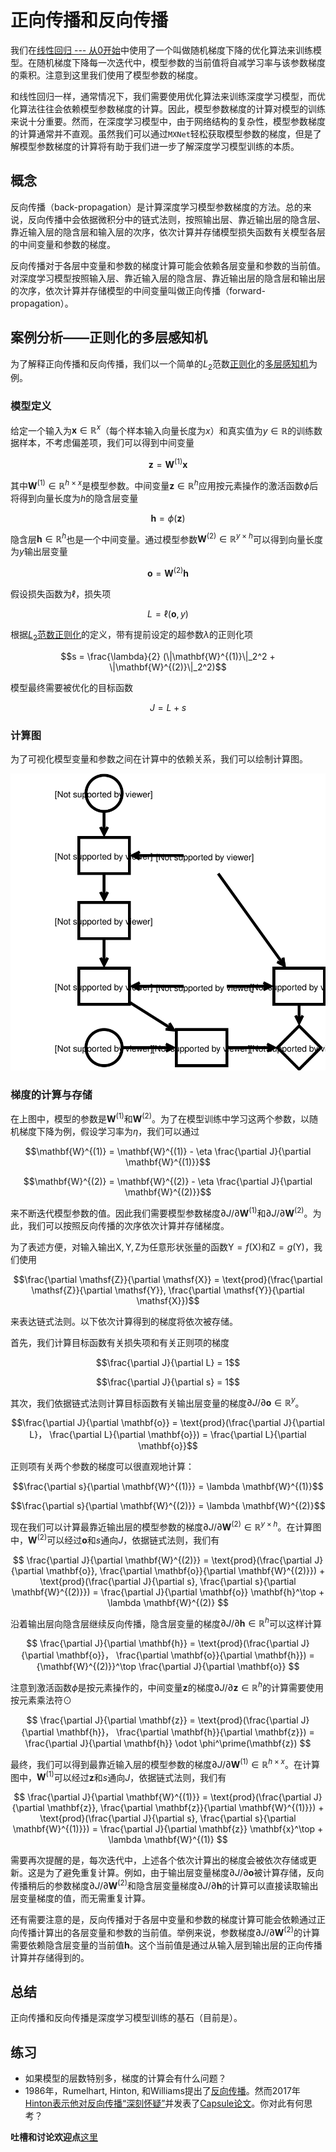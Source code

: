 # 正向传播和反向传播


我们在[线性回归 --- 从0开始](linear-regression-scratch.md)中使用了一个叫做随机梯度下降的优化算法来训练模型。在随机梯度下降每一次迭代中，模型参数的当前值将自减学习率与该参数梯度的乘积。注意到这里我们使用了模型参数的梯度。

和线性回归一样，通常情况下，我们需要使用优化算法来训练深度学习模型，而优化算法往往会依赖模型参数梯度的计算。因此，模型参数梯度的计算对模型的训练来说十分重要。然而，在深度学习模型中，由于网络结构的复杂性，模型参数梯度的计算通常并不直观。虽然我们可以通过`MXNet`轻松获取模型参数的梯度，但是了解模型参数梯度的计算将有助于我们进一步了解深度学习模型训练的本质。


## 概念

反向传播（back-propagation）是计算深度学习模型参数梯度的方法。总的来说，反向传播中会依据微积分中的链式法则，按照输出层、靠近输出层的隐含层、靠近输入层的隐含层和输入层的次序，依次计算并存储模型损失函数有关模型各层的中间变量和参数的梯度。

反向传播对于各层中变量和参数的梯度计算可能会依赖各层变量和参数的当前值。对深度学习模型按照输入层、靠近输入层的隐含层、靠近输出层的隐含层和输出层的次序，依次计算并存储模型的中间变量叫做正向传播（forward-propagation）。


## 案例分析——正则化的多层感知机

为了解释正向传播和反向传播，我们以一个简单的$L_2$范数[正则化](reg-scratch.md)的[多层感知机](mlp-scratch.md)为例。


### 模型定义

给定一个输入为$\mathbf{x} \in \mathbb{R}^x$（每个样本输入向量长度为$x$）和真实值为$y \in \mathbb{R}$的训练数据样本，不考虑偏差项，我们可以得到中间变量

$$\mathbf{z} = \mathbf{W}^{(1)} \mathbf{x}$$

其中$\mathbf{W}^{(1)} \in \mathbb{R}^{h \times x}$是模型参数。中间变量$\mathbf{z} \in \mathbb{R}^h$应用按元素操作的激活函数$\phi$后将得到向量长度为$h$的隐含层变量

$$\mathbf{h} = \phi (\mathbf{z})$$

隐含层$\mathbf{h} \in \mathbb{R}^h$也是一个中间变量。通过模型参数$\mathbf{W}^{(2)} \in \mathbb{R}^{y \times h}$可以得到向量长度为$y$输出层变量

$$\mathbf{o} = \mathbf{W}^{(2)} \mathbf{h}$$

假设损失函数为$\ell$，损失项

$$L = \ell(\mathbf{o}, y)$$

根据[$L_2$范数正则化](reg-scratch.md)的定义，带有提前设定的超参数$\lambda$的正则化项

$$s = \frac{\lambda}{2} (\|\mathbf{W}^{(1)}\|_2^2 + \|\mathbf{W}^{(2)}\|_2^2)$$

模型最终需要被优化的目标函数

$$J = L + s$$

### 计算图

为了可视化模型变量和参数之间在计算中的依赖关系，我们可以绘制计算图。

![](../img/backprop.svg)

### 梯度的计算与存储

在上图中，模型的参数是$\mathbf{W}^{(1)}$和$\mathbf{W}^{(2)}$。为了在模型训练中学习这两个参数，以随机梯度下降为例，假设学习率为$\eta$，我们可以通过

$$\mathbf{W}^{(1)} = \mathbf{W}^{(1)} - \eta \frac{\partial J}{\partial \mathbf{W}^{(1)}}$$

$$\mathbf{W}^{(2)} = \mathbf{W}^{(2)} - \eta \frac{\partial J}{\partial \mathbf{W}^{(2)}}$$

来不断迭代模型参数的值。因此我们需要模型参数梯度$\partial J/\partial \mathbf{W}^{(1)}$和$\partial J/\partial \mathbf{W}^{(2)}$。为此，我们可以按照反向传播的次序依次计算并存储梯度。

为了表述方便，对输入输出$\mathsf{X}, \mathsf{Y}, \mathsf{Z}$为任意形状张量的函数$\mathsf{Y}=f(\mathsf{X})$和$\mathsf{Z}=g(\mathsf{Y})$，我们使用

$$\frac{\partial \mathsf{Z}}{\partial \mathsf{X}} = \text{prod}(\frac{\partial \mathsf{Z}}{\partial \mathsf{Y}}, \frac{\partial \mathsf{Y}}{\partial \mathsf{X}})$$

来表达链式法则。以下依次计算得到的梯度将依次被存储。


首先，我们计算目标函数有关损失项和有关正则项的梯度

$$\frac{\partial J}{\partial L} = 1$$

$$\frac{\partial J}{\partial s} = 1$$


其次，我们依据链式法则计算目标函数有关输出层变量的梯度$\partial J/\partial \mathbf{o} \in \mathbb{R}^{y}$。

$$\frac{\partial J}{\partial \mathbf{o}} 
= \text{prod}(\frac{\partial J}{\partial L}， \frac{\partial L}{\partial \mathbf{o}})
= \frac{\partial L}{\partial \mathbf{o}}$$


正则项有关两个参数的梯度可以很直观地计算：

$$\frac{\partial s}{\partial \mathbf{W}^{(1)}} = \lambda \mathbf{W}^{(1)}$$

$$\frac{\partial s}{\partial \mathbf{W}^{(2)}} = \lambda \mathbf{W}^{(2)}$$



现在我们可以计算最靠近输出层的模型参数的梯度$\partial J/\partial \mathbf{W}^{(2)} \in \mathbb{R}^{y \times h}$。在计算图中，$\mathbf{W}^{(2)}$可以经过$\mathbf{o}$和$s$通向$J$，依据链式法则，我们有

$$
\frac{\partial J}{\partial \mathbf{W}^{(2)}} 
= \text{prod}(\frac{\partial J}{\partial \mathbf{o}}, \frac{\partial \mathbf{o}}{\partial \mathbf{W}^{(2)}}) + \text{prod}(\frac{\partial J}{\partial s}, \frac{\partial s}{\partial \mathbf{W}^{(2)}})
= \frac{\partial J}{\partial \mathbf{o}} \mathbf{h}^\top + \lambda \mathbf{W}^{(2)}
$$


沿着输出层向隐含层继续反向传播，隐含层变量的梯度$\partial J/\partial \mathbf{h} \in \mathbb{R}^h$可以这样计算

$$
\frac{\partial J}{\partial \mathbf{h}} 
= \text{prod}(\frac{\partial J}{\partial \mathbf{o}}， \frac{\partial \mathbf{o}}{\partial \mathbf{h}})
= {\mathbf{W}^{(2)}}^\top \frac{\partial J}{\partial \mathbf{o}}
$$


注意到激活函数$\phi$是按元素操作的，中间变量$\mathbf{z}$的梯度$\partial J/\partial \mathbf{z} \in \mathbb{R}^h$的计算需要使用按元素乘法符$\odot$

$$
\frac{\partial J}{\partial \mathbf{z}} 
= \text{prod}(\frac{\partial J}{\partial \mathbf{h}}， \frac{\partial \mathbf{h}}{\partial \mathbf{z}})
= \frac{\partial J}{\partial \mathbf{h}} \odot \phi^\prime(\mathbf{z})
$$

最终，我们可以得到最靠近输入层的模型参数的梯度$\partial J/\partial \mathbf{W}^{(1)} \in \mathbb{R}^{h \times x}$。在计算图中，$\mathbf{W}^{(1)}$可以经过$\mathbf{z}$和$s$通向$J$，依据链式法则，我们有

$$
\frac{\partial J}{\partial \mathbf{W}^{(1)}} 
= \text{prod}(\frac{\partial J}{\partial \mathbf{z}}, \frac{\partial \mathbf{z}}{\partial \mathbf{W}^{(1)}}) + \text{prod}(\frac{\partial J}{\partial s}, \frac{\partial s}{\partial \mathbf{W}^{(1)}})
= \frac{\partial J}{\partial \mathbf{z}} \mathbf{x}^\top + \lambda \mathbf{W}^{(1)}
$$


需要再次提醒的是，每次迭代中，上述各个依次计算出的梯度会被依次存储或更新。这是为了避免重复计算。例如，由于输出层变量梯度$\partial J/\partial \mathbf{o}$被计算存储，反向传播稍后的参数梯度$\partial J/\partial \mathbf{W}^{(2)}$和隐含层变量梯度$\partial J/\partial \mathbf{h}$的计算可以直接读取输出层变量梯度的值，而无需重复计算。

还有需要注意的是，反向传播对于各层中变量和参数的梯度计算可能会依赖通过正向传播计算出的各层变量和参数的当前值。举例来说，参数梯度$\partial J/\partial \mathbf{W}^{(2)}$的计算需要依赖隐含层变量的当前值$\mathbf{h}$。这个当前值是通过从输入层到输出层的正向传播计算并存储得到的。

## 总结

正向传播和反向传播是深度学习模型训练的基石（目前是）。


## 练习

- 如果模型的层数特别多，梯度的计算会有什么问题？
- 1986年，Rumelhart, Hinton, 和Williams提出了[反向传播](https://www.iro.umontreal.ca/~vincentp/ift3395/lectures/backprop_old.pdf)。然而2017年[Hinton表示他对反向传播“深刻怀疑”](https://www.axios.com/ai-pioneer-advocates-starting-over-2485537027.html)并发表了[Capsule论文](https://arxiv.org/abs/1710.09829)。你对此有何思考？

**吐槽和讨论欢迎点**[这里](https://discuss.gluon.ai/t/topic/3710)
